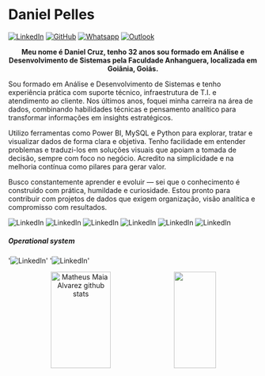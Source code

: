 # Daniel Pelles
[![LinkedIn](https://img.shields.io/badge/LinkedIn-000?style=flat&logoColor=blue&logo=linkedin)](https://www.linkedin.com/in/danielpelles)
[![GitHub](https://img.shields.io/badge/-GitHub-000?style=flat&logo=github)](https://github.com/danielpelles)
[![Whatsapp](https://img.shields.io/badge/WhatsApp-000?style=flat&logoColor=&logo=whatsapp&logoColor=green)](https://wa.me/+5262981182111)
[![Outlook](https://img.shields.io/badge/Outlook-000?style=flat&logoColor=blue&logo=microsoft-outlook)](mailto:dancruzz@hotmail.com)

<p align="center">
  <strong>Meu nome é Daniel Cruz, tenho 32 anos sou formado em Análise e Desenvolvimento de Sistemas pela Faculdade Anhanguera, localizada em Goiânia, Goiás.  </strong>
  
 Sou formado em Análise e Desenvolvimento de Sistemas e tenho experiência prática com suporte técnico, infraestrutura de T.I. e atendimento ao cliente. Nos últimos anos, foquei minha carreira na área de dados, combinando habilidades técnicas e pensamento analítico para transformar informações em insights estratégicos.

Utilizo ferramentas como Power BI, MySQL e Python para explorar, tratar e visualizar dados de forma clara e objetiva. Tenho facilidade em entender problemas e traduzi-los em soluções visuais que apoiam a tomada de decisão, sempre com foco no negócio. Acredito na simplicidade e na melhoria contínua como pilares para gerar valor.

Busco constantemente aprender e evoluir — sei que o conhecimento é construído com prática, humildade e curiosidade. Estou pronto para contribuir com projetos de dados que exigem organização, visão analítica e compromisso com resultados.
</p>

![LinkedIn](https://img.shields.io/badge/MySQL-005C84?style=for-the-badge&logo=mysql&logoColor=white)
![LinkedIn](https://img.shields.io/badge/Python-FFD43B?style=for-the-badge&logo=python&logoColor=blue)
![LinkedIn](https://img.shields.io/badge/JavaScript-323330?style=for-the-badge&logo=javascript&logoColor=F7DF1E)
![LinkedIn](https://img.shields.io/badge/CSS-239120?&style=for-the-badge&logo=css3&logoColor=whit)
![LinkedIn](https://img.shields.io/badge/HTML5-E34F26?style=for-the-badge&logo=html5&logoColor=white)
![LinkedIn](https://img.shields.io/badge/GIT-E44C30?style=for-the-badge&logo=git&logoColor=white)

##### Operational system
'![LinkedIn](https://img.shields.io/badge/Kali_Linux-557C94?style=flatfor-the-badge&logo=kali-linux&logoColor=white)'
'![LinkedIn](https://img.shields.io/badge/Microsoft-666666?style=flatfor-the-badge&logo=microsoft&logoColor=white)'


<div align="center">  
  <img width="49%" height="195px" src="https://github-readme-stats.vercel.app/api?username=danielpelles&show_icons=true&count_private=true&hide_border=true&title_color=00bfbf&icon_color=00bfbf&text_color=c9d1d9&bg_color=0d1117" alt="Matheus Maia Alvarez github stats" /> 
  <img width="41%" height="195px" src="https://github-readme-stats.vercel.app/api/top-langs/?username=danielpelles&layout=compact&hide_border=true&title_color=00bfbf&text_color=00bfbf&bg_color=0d1117" />
</div>
